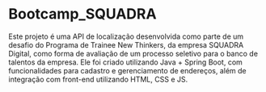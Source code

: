 # Bootcamp_SQUADRA
Este projeto é uma API de localização desenvolvida como parte de um desafio do Programa de Trainee New Thinkers, da empresa SQUADRA Digital, como forma de avaliação de um processo seletivo para o banco de talentos da empresa. Ele foi criado utilizando Java + Spring Boot, com funcionalidades para cadastro e gerenciamento de endereços, além de integração com front-end utilizando HTML, CSS e JS.
